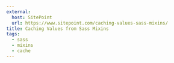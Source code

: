 ```yaml
---
external:
  host: SitePoint
  url: https://www.sitepoint.com/caching-values-sass-mixins/
title: Caching Values from Sass Mixins
tags:
  - sass
  - mixins
  - cache
---
```

